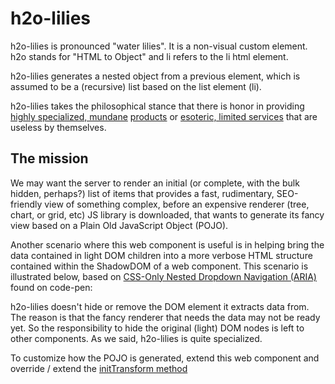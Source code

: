 # h2o-lilies

h2o-lilies is pronounced "water lilies".  It is a non-visual custom element.  h2o stands for "HTML to Object" and li refers to the li html element.

h2o-lilies generates a nested object from a previous element, which is assumed to be a (recursive) list based on the list element (li).

h2o-lilies takes the philosophical stance that there is honor in providing [highly specialized, mundane](https://www.alibaba.com/product-detail/Valentine-s-Day-Preserved-Eternal-Flower_60815511471.html?spm=a2700.7724857.normalList.38.3840247c8V1VTu) [products](https://www.amazon.com/Shoelace-Aglet-Bullet-Metal-replacement/dp/B01AAD8ROW)  or [esoteric, limited services](https://www.deseretnews.com/top/735/21/Fish-sampler-Worm-farmer-and-29-other-odd-jobs-to-earn-more-money.html) that are useless by themselves.


## The mission

We may want the server to render an initial (or complete, with the bulk hidden, perhaps?) list of items that provides a fast, rudimentary, SEO-friendly view of something complex, before an expensive renderer (tree, chart, or grid, etc) JS library is downloaded, that wants to generate its fancy view based on a Plain Old JavaScript Object (POJO).

Another scenario where this web component is useful is in helping bring the data contained in light DOM children into a more verbose HTML structure contained within the ShadowDOM of a web component. This scenario is illustrated below, based on [CSS-Only Nested Dropdown Navigation (ARIA)](https://codepen.io/gabriellewee/pen/oWyObX) found on code-pen:



h2o-lilies doesn't hide or remove the DOM element it extracts data from. The reason is that the fancy renderer that needs the data may not be ready yet.  So the responsibility to hide the original (light) DOM nodes is left to other components.  As we said, h2o-lilies is quite specialized.

To customize how the POJO is generated, extend this web component and override / extend the [initTransform method](https://github.com/bahrus/h2o-lilies/blob/master/h2o-lilies.ts#L6)